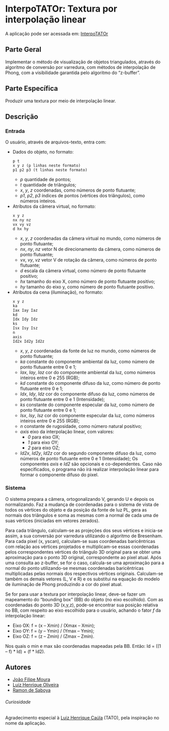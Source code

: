 # InterpoTATOr: Textura por interpolação linear

A aplicação pode ser acessada em: [InterpoTATOr](https://ramonsaboya.github.io/InterpoTATOr/)

## Parte Geral
Implementar o método de visualização de objetos triangulados, através do algoritmo de conversão por varredura, com métodos de interpolação de Phong, com a visibilidade garantida pelo algoritmo do “z-buffer”.

## Parte Específica
Produzir uma textura por meio de interpolação linear. 

## Descrição
### Entrada
O usuário, através de arquivos-texto, entra com:
- Dados do objeto, no formato:
    ```
    p t
    x y z (p linhas neste formato)
    p1 p2 p3 (t linhas neste formato)
    ```
    - *p* quantidade de pontos;
    - *t* quantidade de triângulos;
    - *x*, *y*, *z* coordenadas, como números de ponto flutuante;
    - *p1*, *p2*, *p3* índices de pontos (vértices dos triângulos), como números inteiros.
- Atributos da câmera virtual, no formato:
    ```
    x y z
    nx ny nz
    vx vy vz
    d hx hy
    ```
    - *x*, *y*, *z* coordenadas da câmera virtual no mundo, como números de ponto flutuante;
    - *nx*, *ny*, *nz* vetor N de direcionamento da câmera, como números de ponto flutuante;
    - *vx*, *vy*, *vz* vetor V de rotação da câmera, como números de ponto flutuante;
    - *d* escala da câmera virtual, como número de ponto flutuante positivo;
    - *hx* tamanho do eixo X, como número de ponto flutuante positivo;
    - *hy* tamanho do eixo y, como número de ponto flutuante positivo.
- Atributos da cena (iluminação), no formato:
    ```
    x y z
    ka
    Iax Iay Iaz
    kd
    Idx Idy Idz
    ks
    Isx Isy Isz
    n
    axis
    Id2x Id2y Id2z
    ```
    - *x*, *y*, *z* coordenadas da fonte de luz no mundo, como números de ponto flutuante;
    - *ka* constante do componente ambiental da luz, como número de ponto flutuante entre 0 e 1;
    - *Iax*, *Iay*, *Iaz* cor do componente ambiental da luz, como números inteiros entre 0 e 255 (RGB);
    - *kd* constante do componente difuso da luz, como número de ponto flutuante entre 0 e 1;
    - *Idx*, *Idy*, *Idz* cor do componente difuso da luz, como números de ponto flutuante entre 0 e 1 (Intensidade);
    - *ks* constante do componente especular da luz, como número de ponto flutuante entre 0 e 1;
    - *Isx*, *Isy*, *Isz* cor do componente especular da luz, como números inteiros entre 0 e 255 (RGB);
    - *n* constante de rugosidade, como número natural positivo;
    - *axis* eixo da interpolação linear, com valores:
        - *0* para eixo OX;
        - *1* para eixo OY;
        - *2* para eixo OZ;
    - *Id2x*, *Id2y*, *Id2z* cor do segundo componente difuso da luz, como números de ponto flutuante entre 0 e 1 (Intensidade);
    Os componentes *axis* e *Id2* são opcionais e co-dependentes. Caso não especificados, o programa não irá realizar interpolação linear para formar o componente difuso do pixel.

### Sistema
O sistema prepara a câmera, ortogonalizando V, gerando U e depois os normalizando. Faz a mudança de coordenadas para o sistema de vista de todos os vértices do objeto e da posição da fonte de luz PL, gera as normais dos triângulos e soma as mesmas com a normal de cada uma de suas vértices (iniciadas em vetores zerados). 

Para cada triângulo, calculam-se as projeções dos seus vértices e inicia-se assim, a sua conversão por varredura utilizando o algoritmo de Bresenham. Para cada pixel (x, yscan), calculam-se suas coordenadas baricêntricas com relação aos vértices projetados e multiplicam-se essas coordenadas pelos correspondentes vértices do triângulo 3D original para se obter uma aproximação para o ponto 3D original, correspondente ao pixel atual. Após uma consulta ao z-buffer, se for o caso, calcula-se uma aproximação para a normal do ponto utilizando-se mesmas coordenadas baricêntricas multiplicadas pelas normais dos respectivos vértices originais. Calculam-se também os demais vetores (L, V e R) e os substitui na equação do modelo de iluminação de Phong produzindo a cor do pixel atual.

Se for para usar a textura por interpolação linear, deve-se fazer um mapeamento do “bounding box” (BB) do objeto (no eixo escolhido). Com as coordenadas do ponto 3D (x,y,z), pode-se encontrar sua posição relativa no BB, com respeito ao eixo escolhido para o usuário, achando o fator *f* da interpolação linear: 
- Eixo OX: f = (x – Xmin) / (Xmax – Xmin);
- Eixo OY: f = (y – Ymin) / (Ymax – Ymin);
- Eixo OZ: f = (z – Zmin) / (Zmax – Zmin).

Nos quais o min e max são coordenadas mapeadas pela BB. Então: Id = ((1 – f) * Id) + (f * Id2).

## Autores
- [João Filipe Moura](https://github.com/jfmrm)
- [Luiz Henrique Oliveira](https://github.com/lhsgo)
- [Ramon de Saboya](https://github.com/RamonSaboya)



###### Curiosidade
Agradecimento especial à [Luiz Henrique Caúla](https://github.com/hcaula) (TATO), pela inspiração no nome da aplicação.
